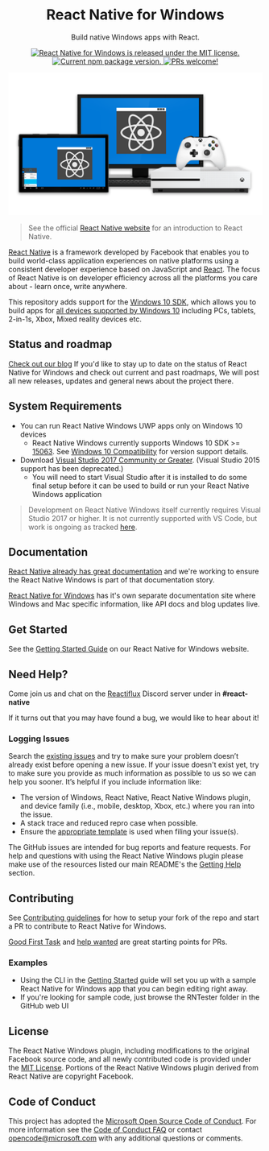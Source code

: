 <h1 align="center"> React Native for Windows </h1>

<p align="center">
  Build native Windows apps with React.
</p>

<p align="center">
  <a href="https://github.com/microsoft/react-native-windows/blob/master/LICENSE">
    <img src="https://img.shields.io/badge/license-MIT-blue.svg" alt="React Native for Windows is released under the MIT license." />
  </a>
  <a href="https://www.npmjs.org/package/react-native-windows">
    <img src="https://img.shields.io/npm/v/react-native-windows?color=e80441&label=react-native-windows" alt="Current npm package version." />
  </a>
  <a href="https://github.com/microsoft/react-native-windows#contributing">
    <img src="https://img.shields.io/badge/PRs-welcome-brightgreen.svg" alt="PRs welcome!" />
  </a>
</p>

![Hero Image with Logo](./.github/hero2.png)

> See the official [React Native website](https://reactnative.dev/) for an introduction to React Native.

[React Native](https://reactnative.dev) is a framework developed by Facebook that enables you to build world-class application experiences on native platforms using a consistent developer experience based on JavaScript and [React](https://reactjs.org/). The focus of React Native is on developer efficiency across all the platforms you care about - learn once, write anywhere.

This repository adds support for the [Windows 10 SDK](https://developer.microsoft.com/en-us/windows/downloads), which allows you to build apps for [all devices supported by Windows 10](https://developer.microsoft.com/en-us/windows/get-started-windows-10) including PCs, tablets, 2-in-1s, Xbox, Mixed reality devices etc.

## Status and roadmap
[Check out our blog](https://microsoft.github.io/react-native-windows/blog/) If you'd like to stay up to date on the status of React Native for Windows and check out current and past roadmaps,  We will post all new releases, updates and general news about the project there.

## System Requirements

- You can run React Native Windows UWP apps only on Windows 10 devices
   - React Native Windows currently supports Windows 10 SDK >= [15063](https://developer.microsoft.com/en-us/windows/downloads/sdk-archive). See [Windows 10 Compatibility](https://microsoft.github.io/react-native-windows/docs/win10-compat) for version support details.
- Download [Visual Studio 2017 Community or Greater](https://www.visualstudio.com/downloads/). (Visual Studio 2015 support has been deprecated.)
	- You will need to start Visual Studio after it is installed to do some final setup before it can be used to build or run your React Native Windows application

> Development on React Native Windows itself currently requires Visual Studio 2017 or higher. It is not currently supported with VS Code, but work is ongoing as tracked [here](https://github.com/microsoft/vscode-react-native/issues/1007).

## Documentation
[React Native already has great documentation](https://reactnative.dev/docs/getting-started.html) and we're working to ensure the React Native Windows is part of that documentation story.

[React Native for Windows](https://microsoft.github.io/react-native-windows/) has it's own separate documentation site where Windows and Mac specific information, like API docs and blog updates live.

## Get Started
See the [Getting Started Guide](https://microsoft.github.io/react-native-windows/docs/getting-started) on our React Native for Windows website.

## Need Help?

Come join us and chat on the [Reactiflux](https://discord.gg/0ZcbPKXt5bWJVmUY) Discord server under in **#react-native**

If it turns out that you may have found a bug,  we would like to hear about it!

### Logging Issues
Search the [existing issues](https://github.com/microsoft/react-native-windows/issues) and try to make sure your problem doesn’t already exist before opening a new issue. If your issue doesn't exist yet, try to make sure you provide as much information as possible to us so we can help you sooner. It’s helpful if you include information like:

- The version of Windows, React Native, React Native Windows plugin, and device family (i.e., mobile, desktop, Xbox, etc.) where you ran into the issue.
- A stack trace and reduced repro case when possible.
- Ensure the [appropriate template](https://github.com/microsoft/react-native-windows/issues/new?assignees=&labels=bug&template=react-native-windows--vnext--bug-report.md&title=Describe+the+problem) is used when filing your issue(s).

The GitHub issues are intended for bug reports and feature requests. For help and questions with using the React Native Windows plugin please make use of the resources listed our main README's the [Getting Help](https://github.com/microsoft/react-native-windows#getting-help) section.

## Contributing
See [Contributing guidelines](./docs/contributing.md) for how to setup your fork of the repo and start a PR to contribute to React Native for Windows.

[Good First Task](https://github.com/microsoft/react-native-windows/labels/Good%20First%20Task) and [help wanted](https://github.com/microsoft/react-native-windows/labels/help%20wanted) are great starting points for PRs.

### Examples

- Using the CLI in the [Getting Started](https://microsoft.github.io/react-native-windows/docs/getting-started) guide will set you up with a sample React Native for Windows app that you can begin editing right away.
- If you're looking for sample code, just browse the RNTester folder in the GitHub web UI

## License

The React Native Windows plugin, including modifications to the original Facebook source code, and all newly contributed code is provided under the [MIT License](LICENSE). Portions of the React Native Windows plugin derived from React Native are copyright Facebook.

## Code of Conduct

This project has adopted the [Microsoft Open Source Code of Conduct](https://opensource.microsoft.com/codeofconduct/). For more information see the [Code of Conduct FAQ](https://opensource.microsoft.com/codeofconduct/faq/) or contact [opencode@microsoft.com](mailto:opencode@microsoft.com) with any additional questions or comments.
